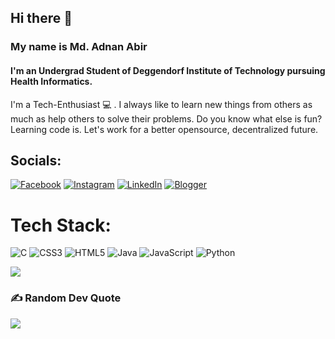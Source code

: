 ## Hi there 👋
### My name is Md. Adnan Abir
#### I'm an Undergrad Student of Deggendorf Institute of Technology pursuing Health Informatics.

I'm a Tech-Enthusiast 💻 . I always like to learn new things from others as much as help others to solve their problems. Do you know what else is fun? Learning code is. Let's work for a better opensource, decentralized future.

## Socials:
[![Facebook](https://img.shields.io/badge/Facebook-%231877F2.svg?logo=Facebook&logoColor=white)](https://facebook.com/https://www.facebook.com/adnan.auric/) [![Instagram](https://img.shields.io/badge/Instagram-%23E4405F.svg?logo=Instagram&logoColor=white)](https://instagram.com/https://www.instagram.com/auric__/) [![LinkedIn](https://img.shields.io/badge/LinkedIn-%230077B5.svg?logo=linkedin&logoColor=white)](https://linkedin.com/in/https://www.linkedin.com/in/md-adnan-abir-364a771b5/) [![Blogger](https://blogger.googleusercontent.com/img/b/R29vZ2xl/AVvXsEg0sNLibZWI2S6dfEROazR6yG31ivLPV7HmsPZ992eJEr9t2PG4fPKXP_1dHXK7DXEDBTa5KloKVPEpWw0MDz3ryvnQDpnE7-YyNjm-Jf6xh7xNknkcPQ5ejHVlibOJghPGszagA45fkvjZXLwDRMo-dJkLUCfpC2m2rXK9fbRXzL6PslnN9t4OcT5x6w/s1600/blogger.png)](https://adnanauric.blogspot.com//)

# Tech Stack:
![C](https://img.shields.io/badge/c-%2300599C.svg?style=for-the-badge&logo=c&logoColor=white) ![CSS3](https://img.shields.io/badge/css3-%231572B6.svg?style=for-the-badge&logo=css3&logoColor=white) ![HTML5](https://img.shields.io/badge/html5-%23E34F26.svg?style=for-the-badge&logo=html5&logoColor=white) ![Java](https://img.shields.io/badge/java-%23ED8B00.svg?style=for-the-badge&logo=java&logoColor=white) ![JavaScript](https://img.shields.io/badge/javascript-%23323330.svg?style=for-the-badge&logo=javascript&logoColor=%23F7DF1E) ![Python](https://img.shields.io/badge/python-3670A0?style=for-the-badge&logo=python&logoColor=ffdd54)

![](https://github-readme-stats.vercel.app/api/top-langs/?username=md-adnan-abir&theme=tokyonight&hide_border=false&include_all_commits=false&count_private=false&layout=compact)

### ✍️ Random Dev Quote
![](https://quotes-github-readme.vercel.app/api?type=horizontal&theme=radical)



<!---
Md-Adnan-Abir/Md-Adnan-Abir is a ✨ special ✨ repository because its `README.md` (this file) appears on your GitHub profile.
You can click the Preview link to take a look at your changes.
--->
